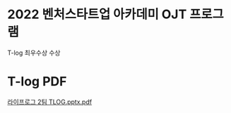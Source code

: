 # 2022 벤처스타트업 아카데미 OJT 프로그램
T-log 최우수상 수상

# T-log PDF
[라이프로그 2팀 TLOG.pptx.pdf](https://github.com/hdorm518/Project-TLOG/files/8973129/2.TLOG.pptx.pdf)
